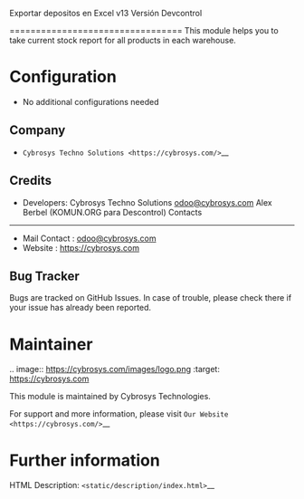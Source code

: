 Exportar depositos en Excel v13
Versión Devcontrol

=================================
This module helps you to take current stock report for all products in each warehouse.


Configuration
=============
* No additional configurations needed

Company
-------
* `Cybrosys Techno Solutions <https://cybrosys.com/>`__

Credits
-------
* Developers: 	Cybrosys Techno Solutions odoo@cybrosys.com
		Alex Berbel (KOMUN.ORG para Descontrol)
Contacts
--------
* Mail Contact : odoo@cybrosys.com
* Website : https://cybrosys.com

Bug Tracker
-----------
Bugs are tracked on GitHub Issues. In case of trouble, please check there if your issue has already been reported.

Maintainer
==========
.. image:: https://cybrosys.com/images/logo.png
   :target: https://cybrosys.com

This module is maintained by Cybrosys Technologies.

For support and more information, please visit `Our Website <https://cybrosys.com/>`__

Further information
===================
HTML Description: `<static/description/index.html>`__
